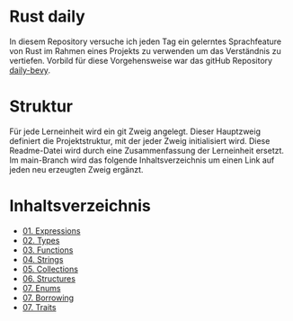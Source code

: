 # Rust daily

In diesem Repository versuche ich jeden Tag ein gelerntes Sprachfeature von Rust im Rahmen eines Projekts zu verwenden
um das Verständnis zu vertiefen. Vorbild für diese Vorgehensweise war das gitHub Repository 
[daily-bevy](https://github.com/awwsmm/daily-bevy).

# Struktur

Für jede Lerneinheit wird ein git Zweig angelegt. Dieser Hauptzweig definiert die Projektstruktur, mit der jeder 
Zweig initialisiert wird. Diese Readme-Datei wird durch eine Zusammenfassung der Lerneinheit ersetzt. Im main-Branch 
wird das folgende Inhaltsverzeichnis um einen Link auf jeden neu erzeugten Zweig ergänzt.

# Inhaltsverzeichnis

- [01. Expressions](https://github.com/barsuhn/rust-daily/tree/expressions)
- [02. Types](https://github.com/barsuhn/rust-daily/tree/types)
- [03. Functions](https://github.com/barsuhn/rust-daily/tree/functions)
- [04. Strings](https://github.com/barsuhn/rust-daily/tree/strings)
- [05. Collections](https://github.com/barsuhn/rust-daily/tree/collections)
- [06. Structures](https://github.com/barsuhn/rust-daily/tree/structures)
- [07. Enums](https://github.com/barsuhn/rust-daily/tree/enums)
- [07. Borrowing](https://github.com/barsuhn/rust-daily/tree/borrowing)
- [07. Traits](https://github.com/barsuhn/rust-daily/tree/traits)
